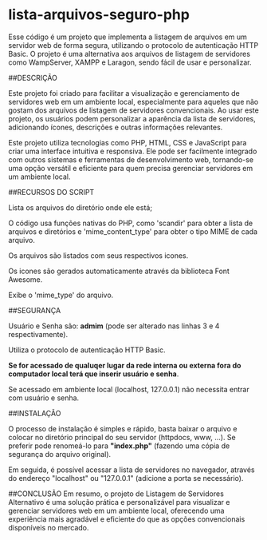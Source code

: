 # lista-arquivos-seguro-php
Esse código é um projeto que implementa a listagem de arquivos em um servidor web de forma segura, utilizando o protocolo de autenticação HTTP Basic.
O projeto é uma alternativa aos arquivos de listagem de servidores como WampServer, XAMPP e Laragon, sendo fácil de usar e personalizar.


##DESCRIÇÃO

Este projeto foi criado para facilitar a visualização e gerenciamento de servidores web em um ambiente local, especialmente para aqueles que não gostam dos arquivos de listagem de servidores convencionais. Ao usar este projeto, os usuários podem personalizar a aparência da lista de servidores, adicionando ícones, descrições e outras informações relevantes.

Este projeto utiliza tecnologias como PHP, HTML, CSS e JavaScript para criar uma interface intuitiva e responsiva. Ele pode ser facilmente integrado com outros sistemas e ferramentas de desenvolvimento web, tornando-se uma opção versátil e eficiente para quem precisa gerenciar servidores em um ambiente local.


##RECURSOS DO SCRIPT

Lista os arquivos do diretório onde ele está;

O código usa funções nativas do PHP, como 'scandir' para obter a lista de arquivos e diretórios e 'mime_content_type' para obter o tipo MIME de cada arquivo.

Os arquivos são listados com seus respectivos icones.

Os icones são gerados automaticamente através da biblioteca Font Awesome.

Exibe o 'mime_type' do arquivo.


##SEGURANÇA

Usuário e Senha são: **admim** (pode ser alterado nas linhas 3 e 4 respectivamente).

Utiliza o protocolo de autenticação HTTP Basic.

**Se for acessado de qualuqer lugar da rede interna ou externa fora do computador local terá que inserir usuário e senha**.

Se acessado em ambiente local (localhost, 127.0.0.1) não necessita entrar com usuário e senha.


##INSTALAÇÃO

O processo de instalação é simples e rápido, basta baixar o arquivo e colocar no diretório principal do seu servidor (httpdocs, www, ...). Se preferir pode renomeá-lo para **"index.php"** (fazendo uma cópia de segurança do arquivo original).

Em seguida, é possível acessar a lista de servidores no navegador, através do endereço "localhost" ou "127.0.0.1" (adicione a porta se necessário).


##CONCLUSÃO
Em resumo, o projeto de Listagem de Servidores Alternativo é uma solução prática e personalizável para visualizar e gerenciar servidores web em um ambiente local, oferecendo uma experiência mais agradável e eficiente do que as opções convencionais disponíveis no mercado.
